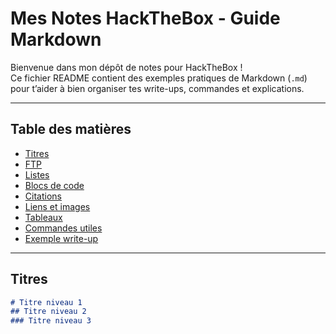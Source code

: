 # Mes Notes HackTheBox - Guide Markdown

Bienvenue dans mon dépôt de notes pour HackTheBox !  
Ce fichier README contient des exemples pratiques de Markdown (`.md`) pour t’aider à bien organiser tes write-ups, commandes et explications.

---

## Table des matières

- [Titres](#titres)  
- [FTP](./courses/FTP.md)  
- [Listes](#listes)  
- [Blocs de code](#blocs-de-code)  
- [Citations](#citations)  
- [Liens et images](#liens-et-images)  
- [Tableaux](#tableaux)  
- [Commandes utiles](#commandes-utiles)  
- [Exemple write-up](#exemple-write-up)

---

## Titres

```md
# Titre niveau 1
## Titre niveau 2
### Titre niveau 3

